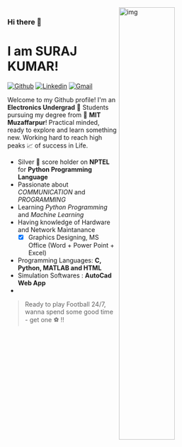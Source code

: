 <img align="right" alt="img" src="https://github.com/terribleloser-Vivek/profile_readme/blob/main/profile.PNG" width="50%" height="auto" />

### Hi there 👋 
# **I am SURAJ KUMAR!**

[![Github](https://img.shields.io/badge/-Github-000?style=flat&logo=Github&logoColor=white)]( https://github.com/terribleloser-Vivek)
[![Linkedin](https://img.shields.io/badge/-LinkedIn-blue?style=flat&logo=Linkedin&logoColor=white)]( https://www.linkedin.com/in/vivek-kumar-singh-7b6184190/)
[![Gmail](https://img.shields.io/badge/-Gmail-c14438?style=flat&logo=Gmail&logoColor=white)](mailto:vivekkumarcs123@gmail.com)

Welcome to my Github profile!
I'm an **Electronics Undergrad** 🤖 Students pursuing my degree from 🏫 **MIT Muzaffarpur**!
Practical minded, ready to explore and learn something new. Working hard to reach high peaks 📈 of success in Life.

- Silver 🥈 score holder on **NPTEL** for **Python Programming Language**
- Passionate about *COMMUNICATION* and *PROGRAMMING*
- Learning *Python Programming* and *Machine Learning*
- Having knowledge of Hardware and Network Maintanance 
   - [x] Graphics Designing, MS Office (Word + Power Point + Excel)   
- Programming Languages: **C, Python, MATLAB and HTML**
- Simulation Softwares : **AutoCad Web App**
- 
> Ready to play Football 24/7, wanna spend some good time - get one ⚽ !!

